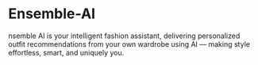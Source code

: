 # Ensemble-AI
nsemble AI is your intelligent fashion assistant, delivering personalized outfit recommendations from your own wardrobe using AI — making style effortless, smart, and uniquely you.
